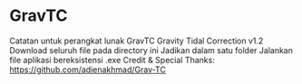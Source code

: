 # GravTC
Catatan untuk perangkat lunak GravTC<tr>
Gravity Tidal Correction v1.2<tr>
Download seluruh file pada directory ini<tr>
Jadikan dalam satu folder<tr>
Jalankan file aplikasi bereksistensi .exe<tr><tr><tr>
Credit & Special Thanks: https://github.com/adienakhmad/Grav-TC
